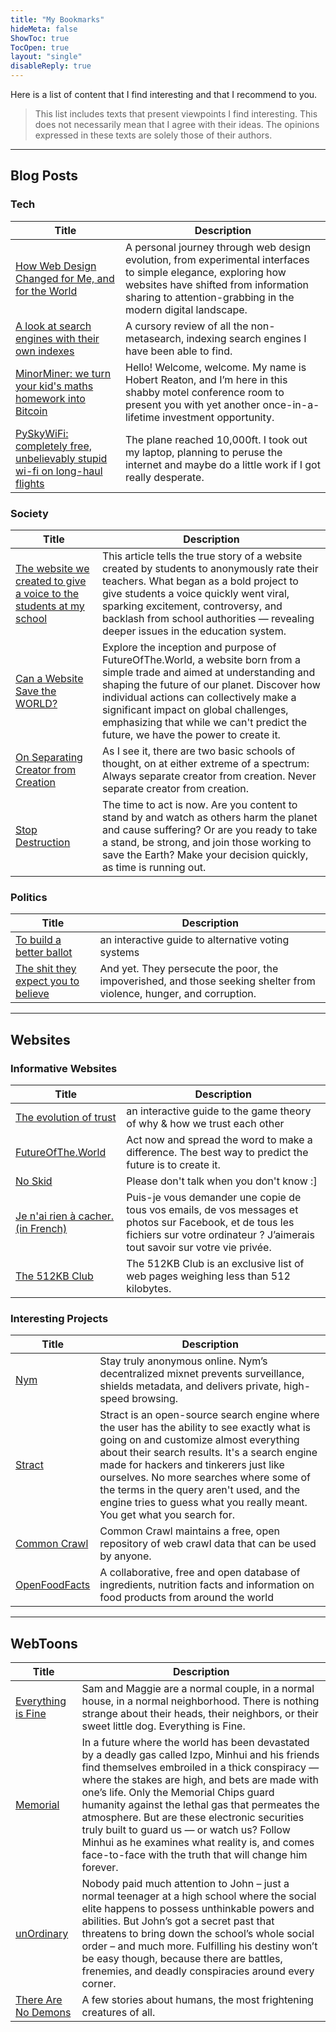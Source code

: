 ```yaml
---
title: "My Bookmarks"
hideMeta: false
ShowToc: true
TocOpen: true
layout: "single"
disableReply: true
---
```


Here is a list of content that I find interesting and that I recommend to you.

> This list includes texts that present viewpoints I find interesting. This does not necessarily mean that I agree with their ideas. The opinions expressed in these texts are solely those of their authors.

---

## Blog Posts

### Tech

| Title | Description |
|-------|-------------|
| [How Web Design Changed for Me, and for the World](https://futureofthe.tech/posts/how-web-design-changed-for-me-and-for-the-world) | A personal journey through web design evolution, from experimental interfaces to simple elegance, exploring how websites have shifted from information sharing to attention-grabbing in the modern digital landscape. |
| [A look at search engines with their own indexes](https://seirdy.one/posts/2021/03/10/search-engines-with-own-indexes) | A cursory review of all the non-metasearch, indexing search engines I have been able to find. |
| [MinorMiner: we turn your kid's maths homework into Bitcoin](https://robertheaton.com/minor-miner/) | Hello! Welcome, welcome. My name is Hobert Reaton, and I’m here in this shabby motel conference room to present you with yet another once-in-a-lifetime investment opportunity. |
| [PySkyWiFi: completely free, unbelievably stupid wi-fi on long-haul flights](https://robertheaton.com/pyskywifi/) | The plane reached 10,000ft. I took out my laptop, planning to peruse the internet and maybe do a little work if I got really desperate. |

### Society

| Title | Description |
|-------|-------------|
| [The website we created to give a voice to the students at my school](https://futureofthe.tech/posts/the-website-we-created-to-give-a-voice-to-the-students-at-my-school) | This article tells the true story of a website created by students to anonymously rate their teachers. What began as a bold project to give students a voice quickly went viral, sparking excitement, controversy, and backlash from school authorities — revealing deeper issues in the education system. |
| [Can a Website Save the WORLD?](https://futureofthe.tech/posts/can-a-website-save-the-world) | Explore the inception and purpose of FutureOfThe.World, a website born from a simple trade and aimed at understanding and shaping the future of our planet. Discover how individual actions can collectively make a significant impact on global challenges, emphasizing that while we can't predict the future, we have the power to create it. |
| [On Separating Creator from Creation](https://www.bfloeser.de/posts/creator-and-creation/) | As I see it, there are two basic schools of thought, on at either extreme of a spectrum: Always separate creator from creation. Never separate creator from creation. |
| [Stop Destruction](https://stzyxh.codeberg.page/sites/changing.html) | The time to act is now. Are you content to stand by and watch as others harm the planet and cause suffering? Or are you ready to take a stand, be strong, and join those working to save the Earth? Make your decision quickly, as time is running out. |

### Politics

| Title | Description |
|-------|-------------|
| [To build a better ballot](https://ncase.me/ballot/) | an interactive guide to alternative voting systems |
| [The shit they expect you to believe](https://sudoedit.com/the-shit-they-expect-you-to-believe/) | And yet. They persecute the poor, the impoverished, and those seeking shelter from violence, hunger, and corruption. |

---

## Websites

### Informative Websites

| Title | Description |
|-------|-------------|
| [The evolution of trust](https://ncase.me/trust/) | an interactive guide to the game theory of why &amp; how we trust each other |
| [FutureOfThe.World](https://futureofthe.world) | Act now and spread the word to make a difference. The best way to predict the future is to create it. |
| [No Skid](https://noskid.today) | Please don't talk when you don't know :] |
| [Je n'ai rien à cacher. (in French)](https://jenairienacacher.fr/) | Puis-je vous demander une copie de tous vos emails, de vos messages et photos sur Facebook, et de tous les fichiers sur votre ordinateur ? J’aimerais tout savoir sur votre vie privée. |
| [The 512KB Club](https://512kb.club/) | The 512KB Club is an exclusive list of web pages weighing less than 512 kilobytes. |

### Interesting Projects

| Title | Description |
|-------|-------------|
| [Nym](https://nym.com) | Stay truly anonymous online. Nym’s decentralized mixnet prevents surveillance, shields metadata, and delivers private, high-speed browsing. |
| [Stract](https://stract.com/) | Stract is an open-source search engine where the user has the ability to see exactly what is going on and customize almost everything about their search results. It's a search engine made for hackers and tinkerers just like ourselves. No more searches where some of the terms in the query aren't used, and the engine tries to guess what you really meant. You get what you search for. |
| [Common Crawl](https://commoncrawl.org/) | Common Crawl maintains a free, open repository of web crawl data that can be used by anyone. |
| [OpenFoodFacts](https://openfoodfacts.org) | A collaborative, free and open database of ingredients, nutrition facts and information on food products from around the world |

---

## WebToons

| Title | Description |
|-------|-------------|
| [Everything is Fine](https://www.webtoons.com/en/horror/everything-is-fine/list?title_no=2578) | Sam and Maggie are a normal couple, in a normal house, in a normal neighborhood. There is nothing strange about their heads, their neighbors, or their sweet little dog. Everything is Fine. |
| [Memorial](https://www.webtoons.com/en/thriller/memorial/list?title_no=6137) | In a future where the world has been devastated by a deadly gas called Izpo, Minhui and his friends find themselves embroiled in a thick conspiracy — where the stakes are high, and bets are made with one’s life. Only the Memorial Chips guard humanity against the lethal gas that permeates the atmosphere. But are these electronic securities truly built to guard us — or watch us? Follow Minhui as he examines what reality is, and comes face-to-face with the truth that will change him forever. |
| [unOrdinary](https://www.webtoons.com/en/super-hero/unordinary/list?title_no=679) | Nobody paid much attention to John – just a normal teenager at a high school where the social elite happens to possess unthinkable powers and abilities. But John’s got a secret past that threatens to bring down the school’s whole social order – and much more. Fulfilling his destiny won’t be easy though, because there are battles, frenemies, and deadly conspiracies around every corner. |
| [There Are No Demons](https://www.webtoons.com/en/thriller/there-are-no-demons/list?title_no=5725) | A few stories about humans, the most frightening creatures of all. |
